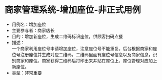 # 商家管理系统-增加座位-非正式用例

- 用例名：增加座位
- 主要参与者：商家店长
- 目的：增加新座位，生成二维码标识座位，供顾客扫码点餐
- 描述：</br>
一个商家利用座位号申请增加座位，注意座位号不能重复。后台根据商家和座位号注册座位并生成对应二维码，二维码里面有座位号信息以及商家信息，识别商家和座位。商家获得二维码后打印出来并贴在座位上，座位管理对应加上新座位。
- 类型：非常重要